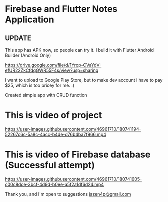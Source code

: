 # Firebase and Flutter Notes Application

## UPDATE

This app has APK now, so people can try it. I build it with Flutter Android Builder (Android Only)

https://drive.google.com/file/d/1Yrop-CVaYdV-efUR22ZkCfdqGWR55F4s/view?usp=sharing

I want to upload to Google Play Store, but to make dev account i have to pay $25, which is too pricey for me. :)

Created simple app with CRUD function

# This is video of project

https://user-images.githubusercontent.com/46961710/180741194-52267c6c-5a8c-4acc-b4de-d76b4ba7f966.mp4

# This is video of Firebase database (Successful attempt)

https://user-images.githubusercontent.com/46961710/180741605-c00c8dce-3bcf-4d9d-b0ee-a5f2a1df6d24.mp4

Thank you, and I'm open to suggestions
jazen4p@gmail.com
